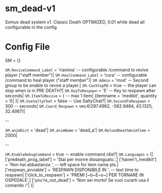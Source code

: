# sm_dead-v1
Sxmux dead system v1. Classic Death OPTIMIZED, 0.01 while dead all configurable in the config

# Config File

SM = {}

```SM.ReviveCommand_Label``` = 'rianima' -- configurable /command to revive player ("staff member")|
```SM.HealCommand_Label``` = 'cura' -- configurable /command to heal player ("staff member")|
```SM.Admin``` = 'mod' -- Second group to be enable to revive a player.|
```SM.CanStopPD``` = true -- the player can stop when is in PRE DEATH?|
```SM.KeyToRespawn``` = 'E' -- Key to respawn after seconds|
```SM.ItemToRevive``` = { -- max 1 item|
    {itemname = 'medikit', quantity = 1}|
}|
```SM.UseSaltyChat``` = false -- Use SaltyChat?|
```SM.SecondToRespawn``` = 300 -- seconds|
```SM.Coord_Respawn``` = vec4(297.4962, -582.9484, 43.1325, 32.4987)|

--

```SM.animDict``` = 'dead'|
```SM.animName``` = 'dead_a'|
```SM.ReloadDeathAnimTime``` = 2000|

--

```SM.EnableDebugCommand``` = true -- enable command /die?|
```SM.Languages``` = {|
    ['predeath_prog_label'] = 'Stai per morire dissanguato.',|
    ['haven\'t_medikit'] = 'Non hai abbastanza ', -- left space for item name pls.|
    ['respwan_avviable'] = 'RESPAWN DISPONIBILE IN ', -- text time to respawn|
    ['click_to_respawn'] = 'PREMI [~b~E~s~] PER TORNARE IN OSPEDALE',|
    ['you\'re_not_dead'] = 'Non sei morto! Se vuoi curarti usa il comando /'|
}|
